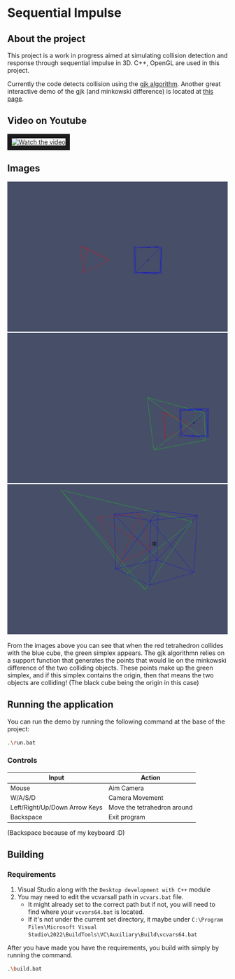 # Sequential Impulse

## About the project
This project is a work in progress aimed at simulating collision detection and response through sequential impulse in 3D. C++, OpenGL are used in this project.

Currently the code detects collision using the [gjk algorithm](https://en.wikipedia.org/wiki/Gilbert%E2%80%93Johnson%E2%80%93Keerthi_distance_algorithm). Another great interactive demo of the gjk (and minkowski difference) is located at [this page](https://cse442-17f.github.io/Gilbert-Johnson-Keerthi-Distance-Algorithm/).


## Video on Youtube
<a href="http://www.youtube.com/watch?feature=player_embedded&v=eXs0cLVw3w8" target="_blank">
 <img src="http://img.youtube.com/vi/eXs0cLVw3w8/mqdefault.jpg" alt="Watch the video" width="240" height="180" border="10" />
</a>


## Images
![gjk_1](/assets/images/gjk_1.png)
![gjk_2](/assets/images/gjk_2.png)
![gjk_3](/assets/images/gjk_3.png)

From the images above you can see that when the red tetrahedron collides with the blue cube, the green simplex appears. The gjk algorithmn relies on a support function that generates the points that would lie on the minkowski difference of the two colliding objects. These points make up the green simplex, and if this simplex contains the origin, then that means the two objects are colliding! (The black cube being the origin in this case)


## Running the application
You can run the demo by running the following command at the base of the project:

```bash
.\run.bat
```


### Controls
| Input | Action |
| ----- | ------ |
| Mouse | Aim Camera |
| W/A/S/D | Camera Movement |
| Left/Right/Up/Down Arrow Keys | Move the tetrahedron around |
| Backspace | Exit program |

(Backspace because of my keyboard :D)


## Building

### Requirements
1. Visual Studio along with the `Desktop development with C++` module
2. You may need to edit the vcvarsall path in `vcvars.bat` file.
   - It might already set to the correct path but if not, you will need to find where your `vcvars64.bat` is located.
   - If it's not under the current set directory, it maybe under `C:\Program Files\Microsoft Visual Studio\2022\BuildTools\VC\Auxiliary\Build\vcvars64.bat`


After you have made you have the requirements, you build with simply by running the command.

```bash
.\build.bat
```
